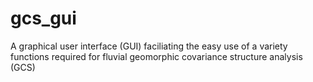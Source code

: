 # gcs_gui
A graphical user interface (GUI) faciliating the easy use of a variety functions required for fluvial geomorphic covariance structure analysis (GCS)
